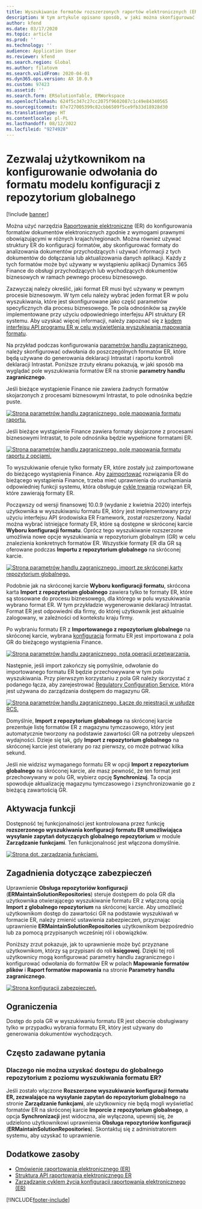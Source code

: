 ```yaml
---
title: Wyszukiwanie formatów rozszerzonych raportów elektronicznych (ER)
description: W tym artykule opisano sposób, w jaki można skonfigurować odwołanie do formatu ER w sekcji Wyszukiwanie formatu ER, gdy wymagany format jest przechowywany w repozytorium globalnym.
author: kfend
ms.date: 03/17/2020
ms.topic: article
ms.prod: ''
ms.technology: ''
audience: Application User
ms.reviewer: kfend
ms.search.region: Global
ms.author: filatovm
ms.search.validFrom: 2020-04-01
ms.dyn365.ops.version: AX 10.0.9
ms.custom: 97423
ms.assetid: ''
ms.search.form: ERSolutionTable, ERWorkspace
ms.openlocfilehash: 624f5c347c27cc2075f9602087c1c49e84340565
ms.sourcegitcommit: 87e727005399c82cbb6509f5ce9fb33d18928d30
ms.translationtype: HT
ms.contentlocale: pl-PL
ms.lasthandoff: 08/12/2022
ms.locfileid: "9274928"
---
```

# <a name="allow-users-to-set-up-an-er-format-reference-inquiring-a-format-from-the-global-repository"></a>Zezwalaj użytkownikom na konfigurowanie odwołania do formatu modelu konfiguracji z repozytorium globalnego

[!include [banner](../includes/banner.md)]

Można użyć narzędzia [Raportowanie elektroniczne](general-electronic-reporting.md) (ER) do konfigurowania formatów dokumentów elektronicznych zgodnie z wymogami prawnymi obowiązującymi w różnych krajach/regionach. Można również używać struktury ER do konfiguracji formatów, aby skonfigurować formaty do analizowania dokumentów przychodzących i używać informacji z tych dokumentów do dołączania lub aktualizowania danych aplikacji. Każdy z tych formatów może być używany w wystąpieniu aplikacji Dynamics 365 Finance do obsługi przychodzących lub wychodzących dokumentów biznesowych w ramach pewnego procesu biznesowego.

Zazwyczaj należy określić, jaki format ER musi być używany w pewnym procesie biznesowym. W tym celu należy wybrać jeden format ER w polu wyszukiwania, które jest skonfigurowane jako część parametrów specyficznych dla procesu biznesowego. Te pola odnośników są zwykle implementowane przy użyciu odpowiedniego interfejsu API struktury ER systemu. Aby uzyskać więcej informacji, należy zapoznać się z [kodem interfejsu API programu ER w celu wyświetlenia wyszukiwania mapowania formatu](er-apis-app73.md#code-to-display-a-format-mapping-lookup).

Na przykład podczas konfigurowania [parametrów handlu zagranicznego](../../../finance/localizations/emea-intrastat.md#set-up-foreign-trade-parameters), należy skonfigurować odwołania do poszczególnych formatów ER, które będą używane do generowania deklaracji Intrastat i raportu kontroli deklaracji Intrastat. Poniższe zrzuty ekranu pokazują, w jaki sposób ma wyglądać pole wyszukiwania formatów ER na stronie **parametry handlu zagranicznego**.

Jeśli bieżące wystąpienie Finance nie zawiera żadnych formatów skojarzonych z procesami biznesowymi Intrastat, to pole odnośnika będzie puste.

[![Strona parametrów handlu zagranicznego, pole mapowania formatu raportu.](./media/ER-ExtLookup-Lookup1.gif)](./media/ER-ExtLookup-Lookup1.gif)

Jeśli bieżące wystąpienie Finance zawiera formaty skojarzone z procesami biznesowymi Intrastat, to pole odnośnika będzie wypełnione formatami ER.

[![Strona parametrów handlu zagranicznego, pole mapowania formatu raportu z opcjami.](./media/ER-ExtLookup-Lookup2.png)](./media/ER-ExtLookup-Lookup2.png)

To wyszukiwanie oferuje tylko formaty ER, które zostały już zaimportowane do bieżącego wystąpienia Finance. Aby [zaimportować](./tasks/er-import-configuration-lifecycle-services.md) rozwiązania ER do bieżącego wystąpienia Finance, trzeba mieć uprawnienia do uruchamiania odpowiedniej funkcji systemu, która obsługuje [cykle trwania](general-electronic-reporting-manage-configuration-lifecycle.md) rozwiązań ER, które zawierają formaty ER.

Począwszy od wersji finansowej 10.0.9 (wydanie z kwietnia 2020) interfejs użytkownika w wyszukiwaniu formatu ER, który jest implementowany przy użyciu interfejsu API środowiska ER Framework, został rozszerzony. Nadal można wybrać istniejące formaty ER, które są dostępne w skróconej karcie **Wyboru konfiguracji formatu**. Oprócz tego wyszukiwanie rozszerzone umożliwia nowe opcje wyszukiwania w repozytorium globalnym (GR) w celu znalezienia konkretnych formatów ER. Wszystkie formaty ER dla GR są oferowane podczas **Importu z repozytorium globalnego** na skróconej karcie.

[![Strona parametrów handlu zagranicznego, import ze skróconej karty repozytorium globalnego.](./media/ER-ExtLookup-Lookup3.png)](./media/ER-ExtLookup-Lookup3.png)

Podobnie jak na skróconej karcie **Wyboru konfiguracji formatu**, skrócona karta **Import z repozytorium globalnego** zawiera tylko te formaty ER, które są stosowane do procesu biznesowego, dla którego w polu wyszukiwania wybrano format ER. W tym przykładzie wygenerowanie deklaracji Intrastat. Format ER jest odpowiedni dla firmy, do której użytkownik jest aktualnie zalogowany, w zależności od kontekstu kraju firmy.

Po wybraniu formatu ER z **Importowanego z repozytorium globalnego** na skróconej karcie, wybrana [konfiguracja](general-electronic-reporting.md#Configuration) formatu ER jest importowana z pola GR do bieżącego wystąpienia Finance.

[![Strona parametrów handlu zagranicznego, nota operacji przetwarzania.](./media/ER-ExtLookup-FormatImport.png)](./media/ER-ExtLookup-FormatImport.png)

Następnie, jeśli import zakończy się pomyślnie, odwołanie do importowanego formatu ER będzie przechowywane w tym polu wyszukiwania. Przy pierwszym korzystaniu z pola GR należy skorzystać z podanego łącza, aby zarejestrować [Regulatory Configuration Service](https://aka.ms/rcs), która jest używana do zarządzania dostępem do magazynu GR.

[![Strona parametrów handlu zagranicznego, Łącze do rejestracji w usłudze RCS.](./media/ER-ExtLookup-RepoSignUp.png)](./media/ER-ExtLookup-RepoSignUp.png)

Domyślnie, **Import z repozytorium globalnego** na skróconej karcie prezentuje listę formatów ER z magazynu tymczasowego, który jest automatycznie tworzony na podstawie zawartości GR na potrzeby ulepszeń wydajności. Dzieje się tak, gdy **Import z repozytorium globalnego** na skróconej karcie jest otwierany po raz pierwszy, co może potrwać kilka sekund.

Jeśli nie widzisz wymaganego formatu ER w opcji **Import z repozytorium globalnego** na skróconej karcie, ale masz pewność, że ten format jest przechowywany w polu GR, wybierz opcję **Synchronizuj**. Ta opcja spowoduje aktualizację magazynu tymczasowego i zsynchronizowanie go z bieżącą zawartością GR.

## <a name="feature-activation"></a>Aktywacja funkcji

Dostępność tej funkcjonalności jest kontrolowana przez funkcję **rozszerzonego wyszukiwania konfiguracji formatu ER umożliwiająca wysyłanie zapytań dotyczących globalnego repozytorium** w module **Zarządzanie funkcjami**. Ten funkcjonalność jest włączona domyślnie.

[![Strona dot. zarządzania funkcjami.](./media/ER-ExtLookup-FeatureMngt.png)](./media/ER-ExtLookup-FeatureMngt.png)

## <a name="security-considerations"></a>Zagadnienia dotyczące zabezpieczeń

Uprawnienie **Obsługa repozytoriów konfiguracji** (**ERMaintainSolutionRepositories**) steruje dostępem do pola GR dla użytkownika otwierającego wyszukiwanie formatu ER z włączoną opcją **Import z globalnego repozytorium** na skróconej karcie. Aby umożliwić użytkownikom dostęp do zawartości GR na podstawie wyszukiwań w formacie ER, należy zmienić ustawienia zabezpieczeń, przyznając uprawnienie **ERMaintainSolutionRepositories** użytkownikom bezpośrednio lub za pomocą przypisanych wcześniej ról i obowiązków.

Poniższy zrzut pokazuje, jak to uprawnienie może być przyznane użytkownikom, którzy są przypisani do roli **księgowej**. Dzięki tej roli użytkownicy mogą konfigurować parametry handlu zagranicznego i konfigurować odwołania do formatów ER w polach **Mapowanie formatów plików** i **Raport formatów mapowania** na stronie **Parametry handlu zagranicznego**.

[![Strona konfiguracji zabezpieczeń.](./media/ER-ExtLookup-SecuritySetting.png)](./media/ER-ExtLookup-SecuritySetting.png)

## <a name="limitations"></a>Ograniczenia

Dostęp do pola GR w wyszukiwaniu formatu ER jest obecnie obsługiwany tylko w przypadku wybrania formatu ER, który jest używany do generowania dokumentów wychodzących.

## <a name="frequently-asked-questions"></a>Często zadawane pytania

### <a name="why-cant-i-access-the-global-repository-from-the-er-format-lookup"></a>Dlaczego nie można uzyskać dostępu do globalnego repozytorium z poziomu wyszukiwania formatu ER?

Jeśli zostało włączone **Rozszerzone wyszukiwanie konfiguracji formatu ER, zezwalające na wysyłanie zapytań do repozytorium globalnego** na stronie **Zarządzanie funkcjami**, ale użytkownicy nie będą mogli wyświetlać formatów ER na skróconej karcie **Imporcie z repozytorium globalnego**, a opcja **Synchronizacji** jest widoczna, ale wyłączona, upewnij się, że udzielono użytkownikowi uprawnienia **Obsługa repozytoriów konfiguracji** (**ERMaintainSolutionRepositories**). Skontaktuj się z administratorem systemu, aby uzyskać to uprawnienie.

## <a name="additional-resources"></a>Dodatkowe zasoby

- [Omówienie raportowania elektronicznego (ER)](general-electronic-reporting.md)
- [Struktura API raportowania elektronicznego ER](er-apis-app73.md)
- [Zarządzanie cyklem życia konfiguracji raportowania elektronicznego (ER)](general-electronic-reporting-manage-configuration-lifecycle.md)


[!INCLUDE[footer-include](../../../includes/footer-banner.md)]
